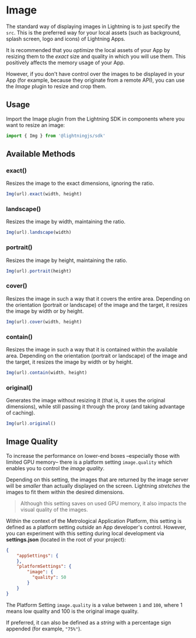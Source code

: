 # Image

The standard way of displaying images in Lightning is to just specify the `src`. This is the preferred way for your local assets (such as background, splash screen, logo and icons) of Lightning Apps.

It is recommended that you *optimize* the local assets of your App by resizing them to the *exact* size and quality in which you will use them. This positively affects the memory usage of your App.

However, if you don't have control over the images to be displayed in your App (for example, because they originate from a remote API), you can use the *Image* plugin to resize and crop them.

## Usage

Import the Image plugin from the Lightning SDK in components where you want to resize an image:

```js
import { Img } from '@lightningjs/sdk'
```

## Available Methods

### exact()


Resizes the image to the exact dimensions, ignoring the ratio.

```js
Img(url).exact(width, height)
```

### landscape()

Resizes the image by width, maintaining the ratio.

```js
Img(url).landscape(width)
```

### portrait()

Resizes the image by height, maintaining the ratio.

```js
Img(url).portrait(height)
```

### cover()

Resizes the image in such a way that it covers the entire area. Depending on the orientation (portrait or landscape) of the image and the target, it resizes the image by width or by height.

```js
Img(url).cover(width, height)
```

### contain()

Resizes the image in such a way that it is contained within the available area. Depending on the orientation (portrait or landscape) of the image and the target, it resizes the image by width or by height.

```js
Img(url).contain(width, height)
```

### original()

Generates the image without resizing it (that is, it uses the original dimensions), while still passing it through the proxy (and taking advantage of caching).

```js
Img(url).original()
```

## Image Quality

To increase the performance on lower-end boxes –especially those with limited GPU memory– there is a platform setting `image.quality` which enables you to control the *image quality*.

Depending on this setting, the images that are returned by the image server will be *smaller* than actually displayed on the screen.
Lightning *stretches* the images to fit them within the desired dimensions.

> Although this setting saves on used GPU memory, it also impacts the visual quality of the images.

Within the context of the Metrological Application Platform, this setting is defined as a platform setting *outside* an App developer's control.
However, you can experiment with this setting during local development via **settings.json** (located in the root of your project):

```json
{
    "appSettings": {
    },
    "platformSettings": {
        "image": {
          "quality": 50
        }
    }
}
```

The Platform Setting `image.quality` is a value between `1` and `100`, where 1 means low quality and 100 is the original image quality.

If preferred, it can also be defined as a *string* with a percentage sign appended (for example, `"75%"`).
